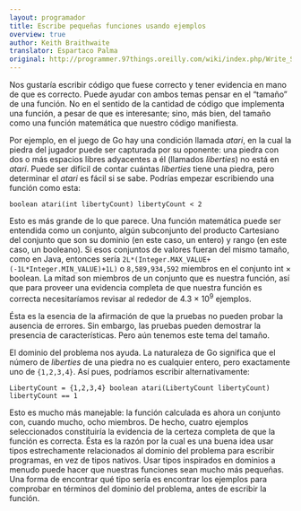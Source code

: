 ```yaml
---
layout: programador
title: Escribe pequeñas funciones usando ejemplos
overview: true
author: Keith Braithwaite
translator: Espartaco Palma
original: http://programmer.97things.oreilly.com/wiki/index.php/Write_Small_Functions_Using_Examples
---
```


Nos gustaría escribir código que fuese correcto y tener evidencia en
mano de que es correcto. Puede ayudar con ambos temas pensar en el
“tamaño” de una función. No en el sentido de la cantidad de código que
implementa una función, a pesar de que es interesante; sino, más bien,
del tamaño como una función matemática que nuestro código manifiesta.

Por ejemplo, en el juego de Go hay una condición llamada _atari_, en la
cual la piedra del jugador puede ser capturada por su oponente: una
piedra con dos o más espacios libres adyacentes a él (llamados
_liberties_) no está en *atari*. Puede ser difícil de contar cuántas
_liberties_ tiene una piedra, pero determinar el *atari* es fácil si se
sabe. Podrías empezar escribiendo una función como esta:


    boolean atari(int libertyCount) libertyCount < 2


Esto es más grande de lo que parece. Una función matemática puede ser
entendida como un conjunto, algún subconjunto del producto Cartesiano
del conjunto que son su dominio (en este caso, un entero) y rango (en
este caso, un booleano). Si esos conjuntos de valores fueran del mismo
tamaño, como en Java, entonces sería
`2L*(Integer.MAX_VALUE+(-1L*Integer.MIN_VALUE)+1L)` o `8,589,934,592`
miembros en el conjunto int × boolean. La mitad son miembros de un
conjunto que es nuestra función, así que para proveer una evidencia
completa de que nuestra función es correcta necesitaríamos revisar al
rededor de 4.3 × 10<sup>9</sup> ejemplos.

Ésta es la esencia de la afirmación de que la pruebas no pueden probar
la ausencia de errores. Sin embargo, las pruebas pueden demostrar la
presencia de características. Pero aún tenemos este tema del tamaño.

El dominio del problema nos ayuda. La naturaleza de Go significa que el
número de _liberties_ de una piedra no es cualquier entero, pero
exactamente uno de `{1,2,3,4}`. Así pues, podríamos escribir
alternativamente:

    LibertyCount = {1,2,3,4} boolean atari(LibertyCount libertyCount)
    libertyCount == 1


Esto es mucho más manejable: la función calculada es ahora un conjunto
con, cuando mucho, ocho miembros. De hecho, cuatro ejemplos seleccionados
constituiría la evidencia de la certeza completa de que la función es
correcta. Ésta es la razón por la cual es una buena idea usar tipos
estrechamente relacionados al dominio del problema para escribir
programas, en vez de tipos nativos. Usar tipos inspirados en dominios a
menudo puede hacer que nuestras funciones sean mucho más pequeñas. Una
forma de encontrar qué tipo sería es encontrar los ejemplos para
comprobar en términos del dominio del problema, antes de escribir la
función.

